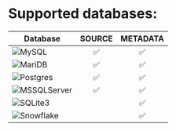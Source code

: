 # Supported databases:

| Database | SOURCE | METADATA |
| --- |:---:|:---:|
| <img alt="MySQL" src="https://img.shields.io/badge/MySQL-SOURCE_/_METADATA-green?logo=mysql"/> | :white_check_mark: | :white_check_mark: |
| <img alt="MariDB" src="https://img.shields.io/badge/MariaDB-SOURCE_/_METADATA-green?logo=mariadb"/> | :white_check_mark: | :white_check_mark: |
| <img alt="Postgres" src="https://img.shields.io/badge/Postgres-SOURCE_/_METADATA-green?logo=postgresql"/> | :white_check_mark: | :white_check_mark: |
| <img alt="MSSQLServer" src="https://img.shields.io/badge/MS_SQL_Server-SOURCE_/_METADATA-green"/> | :white_check_mark: | :white_check_mark: |
| <img alt="SQLite3" src="https://img.shields.io/badge/SQLite3-METADATA-green?logo=sqlite"/> | | :white_check_mark: |
| <img alt="Snowflake" src="https://img.shields.io/badge/Snowflake-METADATA-green?logo=snowflake"/> | | :white_check_mark: |